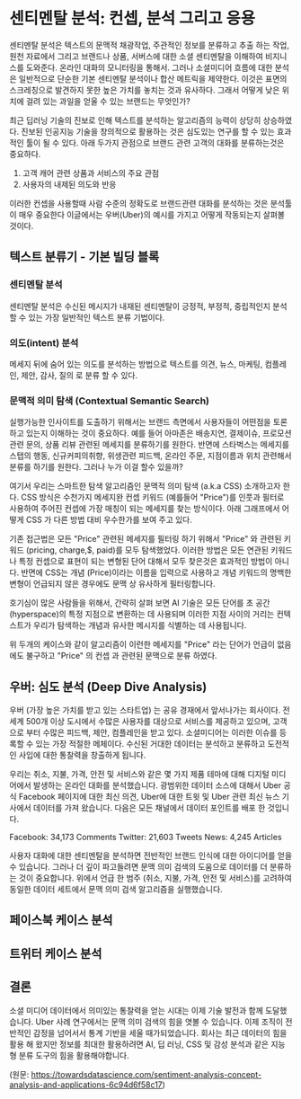 # 센티멘탈 분석: 컨셉, 분석 그리고 응용

센티멘탈 분석은 텍스트의 문맥적 채광작업, 주관적인 정보를 분류하고 추출 하는 작업, 원천 자료에서
그리고 브랜드나 상품, 서버스에 대한 소셜 센티멘탈을 이해하여 비지니스를 도와준다. 온라인 대화의
모니터링을 통해서. 그러나 소셜미디어 흐름에 대한 분석은 일반적으로 단순한 기본 센티멘탈 분석이나
합산 메트릭을 제약한다. 이것은 표면의 스크레칭으로 발견하지 못한 높은 가치를 놓치는 것과 유사하다.
그래서 어떻게 낮은 위치에 걸려 있는 과일을 얻울 수 있는 브랜드는 무엇인가?

최근 딥러닝 기술의 진보로 인해 텍스트를 분석하는 알고리즘의 능력이 상당히 상승하였다. 진보된 인공지능 기술을
창의적으로 활용하는 것은 심도있는 연구를 할 수 있는 효과적인 툴이 될 수 있다. 아래 두가지 관점으로
브랜드 관련 고객의 대화를 분류하는것은 중요하다.

1. 고객 캐어 관련 상품과 서비스의 주요 관점
2. 사용자의 내제된 의도와 반응

이러한 컨셉을 사용할때 사람 수준의 정확도로 브랜드관련 대화를 분석하는 것은 분석툴이 매우 중요한다
이글에서는 우버(Uber)의 예시를 가지고 어떻게 작동되는지 살펴볼 것이다.

## 텍스트 분류기 - 기본 빌딩 블록
### 센티멘탈 분석
센티멘탈 분석은 수신된 메시지가 내재된 센티멘탈이 긍정적, 부정적, 중립적인지 분석할 수 있는 가장
일반적인 텍스트 분류 기법이다.

### 의도(intent) 분석
메세지 뒤에 숨어 있는 의도를 분석하는 방법으로 텍스트를 의견, 뉴스, 마케팅, 컴플레인, 제안, 감사, 질의
로 분류 할 수 있다.

### 문맥적 의미 탐색 (Contextual Semantic Search)
실행가능한 인사이트를 도출하기 위해서는 브랜드 측면에서 사용자들이 어떤점을 토론하고 있는지 이해하는 것이
중요하다. 예를 들어 아마존은 배송지연, 결제이슈, 프로모션 관련 문의, 상품 리뷰 관련된 메세지를 분류하기를
원한다. 반면에 스타벅스는 메세지를 스탭의 행동, 신규커피의취향, 위생관련 피드백, 온라인 주문, 지점이름과 위치
관련해서 분류를 하기를 원한다. 그러나 누가 이걸 할수 있을까?

여기서 우리는 스마트한 탐색 알고리즘인 문맥적 의미 탐색 (a.k.a CSS) 소개하고자 한다.
CSS 방식은 수천가지 메세지완 컨셉 키워드 (예를들어 "Price")를 인풋과 필터로 사용하여 주어진 컨셉에 가장 매칭이 되는
메세지를 찾는 방식이다. 아래 그래프에서 어떻게 CSS 가 다른 방법 대비 우수한가를 보여 주고 있다.

기존 접근법은 모든 "Price" 관련된 메세지를 필터링 하기 위해서 "Price" 와 관련된 키워드
(pricing, charge,$, paid)를 모두 탐색했었다. 이러한 방법은 모든 연관된 키워드나 특정 컨셉으로 표현이 되는
변형된 단어 대해서 모두 찾은것은 효과적인 방법이 아니다. 반면에 CSS는 개념 (Price)이라는 이름을 입력으로
사용하고 개념 키워드의 명백한 변형이 언급되지 않은 경우에도 문맥 상 유사하게 필터링합니다.

호기심이 많은 사람들을 위해서, 간략히 살펴 보면 AI 기술은 모든 단어를 초 공간 (hyperspace)의 특정 지점으로
변환하는 데 사용되며 이러한 지점 사이의 거리는 컨텍스트가 우리가 탐색하는 개념과 유사한 메시지를 식별하는 데 사용됩니다.

위 두개의 케이스와 같이 알고리즘이 이런한 메세지를 "Price" 라는 단어가 언급이 없음에도 불구하고 "Price" 의 컨셉
과 관련된 문맥으로 분류 하였다.

## 우버: 심도 분석 (Deep Dive Analysis)
우버 (가장 높은 가치를 받고 있는 스타트업) 는 공유 경재에서 앞서나가는 회사이다. 전세계 500개 이상 도시에서
수많은 사용자를 대상으로 서비스를 제공하고 있으며, 고객으로 부터 수많은 피드백, 제안, 컴플레인을 받고 있다.
소셜미디어는 이러한 이슈를 등록할 수 있는 가장 적절한 메체이다. 수신된 거대한 데이터는 분석하고 분류하고 도전적인 사입에
대한 통찰력을 창출하게 됩니다.

우리는 취소, 지불, 가격, 안전 및 서비스와 같은 몇 가지 제품 테마에 대해 디지털 미디어에서 발생하는 온라인 대화를 분석했습니다.
광범위한 데이터 소스에 대해서  Uber 공식 Facebook 페이지에 대한 최신 의견,
Uber에 대한 트윗 및 Uber 관련 최신 뉴스 기사에서 데이터를 가져 왔습니다.
다음은 모든 채널에서 데이터 포인트를 배포 한 것입니다.  

Facebook: 34,173 Comments
Twitter: 21,603 Tweets
News: 4,245 Articles

사용자 대화에 대한 센티멘탈을 분석하면 전반적인 브랜드 인식에 대한 아이디어를 얻을 수 있습니다.
그러나 더 깊이 파고들려면 문맥 의미 검색의 도움으로 데이터를 더 분류하는 것이 중요합니다.
위에서 언급 한 범주 (취소, 지불, 가격, 안전 및 서비스)를 고려하여 동일한 데이터 세트에서 문맥 의미 검색 알고리즘을 실행했습니다.

## 페이스북 케이스 분석

## 트위터 케이스 분석

## 결론

소셜 미디어 데이터에서 의미있는 통찰력을 얻는 시대는 이제 기술 발전과 함께 도달했습니다. Uber 사례 연구에서는
문맥 의미 검색의 힘을 엿볼 수 있습니다. 이제 조직이 전반적인 감정을 넘어서서 통계 기반을 세울 때가되었습니다.
회사는 최근 데이터의 힘을 활용 해 왔지만 정보를 최대한 활용하려면 AI, 딥 러닝, CSS 및 감성 분석과 같은
지능형 분류 도구의 힘을 활용해야합니다.

(원문: https://towardsdatascience.com/sentiment-analysis-concept-analysis-and-applications-6c94d6f58c17)
